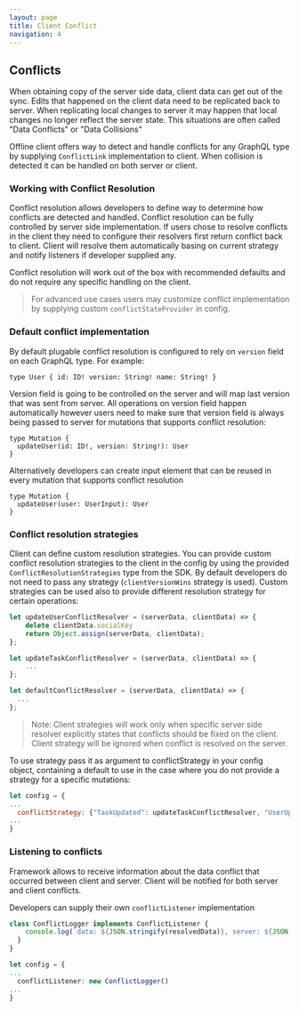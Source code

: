 ```yaml
---
layout: page
title: Client Conflict
navigation: 4
---
```


## Conflicts

When obtaining copy of the server side data, client data can get out of the sync.
Edits that happened on the client data need to be replicated back to server.
When replicating local changes to server it may happen that local changes no longer reflect the server state.
This situations are often called "Data Conflicts" or "Data Collisions"

Offline client offers way to detect and handle conflicts for any GraphQL type by supplying
`ConflictLink` implementation to client.
When collision is detected it can be handled on both server or client.

### Working with Conflict Resolution

Conflict resolution allows developers to define way to determine how conflicts are detected and handled.
Conflict resolution can be fully controlled by server side implementation.
If users chose to resolve conflicts in the client they need to configure their resolvers first return conflict back to client. Client will resolve them automatically basing on current strategy and notify listeners if developer supplied any.

Conflict resolution will work out of the box with recommended defaults and do not require any specific handling on the client.

> For advanced use cases users may customize conflict implementation by supplying custom `conflictStateProvider` in config.

### Default conflict implementation

By default plugable conflict resolution is configured to rely on `version` field on each
GraphQL type.
For example:

``
type User {
  id: ID!
  version: String!
  name: String!
}
``

Version field is going to be controlled on the server and will map last version
that was sent from server. All operations on version field happen automatically
however users need to make sure that version field is always being passed to server
for mutations that supports conflict resolution:

```
type Mutation {
  updateUser(id: ID!, version: String!): User
}
```

Alternatively developers can create input element that can be reused in every mutation
that supports conflict resolution

```
type Mutation {
  updateUser(user: UserInput): User
}
```

### Conflict resolution strategies

Client can define custom resolution strategies.
You can provide custom conflict resolution strategies to the client in the config by using the provided `ConflictResolutionStrategies` type from the SDK. By default developers do not need to pass any strategy (`clientVersionWins` strategy is used).
Custom strategies can be used also to provide different resolution strategy for certain operations:


```javascript
let updateUserConflictResolver = (serverData, clientData) => {
    delete clientData.socialKey
    return Object.assign(serverData, clientData);
};

let updateTaskConflictResolver = (serverData, clientData) => {
    ...
};

let defaultConflictResolver = (serverData, clientData) => {
  ...
};
```

> Note: Client strategies will work only when specific server side resolver explicitly states that conflicts should be fixed on the client. Client strategy will be ignored when conflict is resolved on the server.

To use strategy pass it as argument to conflictStrategy in your config object, containing a default to use in the case where you do not provide a strategy for a specific mutations:

```javascript
let config = {
...
  conflictStrategy: {"TaskUpdated": updateTaskConflictResolver, "UserUpdated": updateUserConflictResolver, "default": defaultConflictResolver}
...
}
```

### Listening to conflicts

Framework allows to receive information about the data conflict that occurred between client and server. Client will be notified for both server and client conflicts.

Developers can supply their own `conflictListener` implementation


```typescript
class ConflictLogger implements ConflictListener {
    console.log(`data: ${JSON.stringify(resolvedData)}, server: ${JSON.stringify(server)} client: ${JSON.stringify(client)} `);
  }
}

let config = {
...
  conflictListener: new ConflictLogger()
...
}
```


